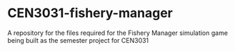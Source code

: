 # CEN3031-fishery-manager
A repository for the files required for the Fishery Manager simulation game being built as the semester project for CEN3031
